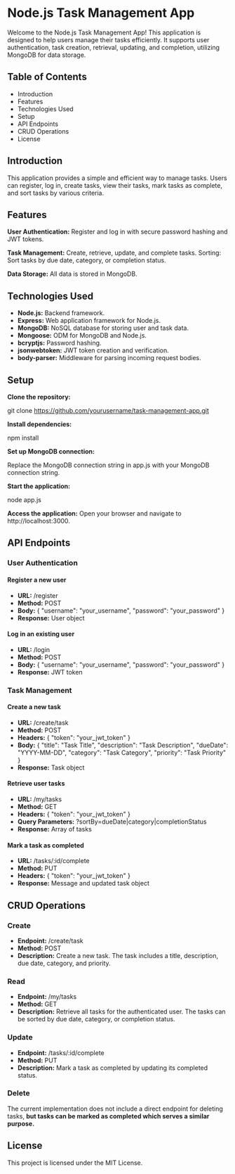 # Node.js Task Management App

Welcome to the Node.js Task Management App! This application is designed to help users manage their tasks efficiently. It supports user authentication, task creation, retrieval, updating, and completion, utilizing MongoDB for data storage.

## Table of Contents
- Introduction
- Features
- Technologies Used
- Setup
- API Endpoints
- CRUD Operations
- License

## Introduction

This application provides a simple and efficient way to manage tasks. Users can register, log in, create tasks, view their tasks, mark tasks as complete, and sort tasks by various criteria.

## Features
**User Authentication:** Register and log in with secure password hashing and JWT tokens.

**Task Management:** Create, retrieve, update, and complete tasks.
Sorting: Sort tasks by due date, category, or completion status.

**Data Storage:** All data is stored in MongoDB.

## Technologies Used
- **Node.js:** Backend framework.
- **Express:** Web application framework for Node.js.
- **MongoDB:** NoSQL database for storing user and task data.
- **Mongoose:** ODM for MongoDB and Node.js.
- **bcryptjs:** Password hashing.
- **jsonwebtoken:** JWT token creation and verification.
- **body-parser:** Middleware for parsing incoming request bodies.

## Setup

**Clone the repository:**

git clone https://github.com/yourusername/task-management-app.git

**Install dependencies:**


npm install

**Set up MongoDB connection:**

Replace the MongoDB connection string in app.js with your MongoDB connection string.

**Start the application:**

node app.js

**Access the application:**
Open your browser and navigate to http://localhost:3000.

## API Endpoints

### User Authentication

#### Register a new user

- **URL:** /register
- **Method:** POST
- **Body:** { "username": "your_username", "password": "your_password" }
- **Response:** User object

#### Log in an existing user

- **URL:** /login
- **Method:** POST
- **Body:** { "username": "your_username", "password": "your_password" }
- **Response:** JWT token

### Task Management

#### Create a new task

- **URL:** /create/task
- **Method:** POST
- **Headers:** { "token": "your_jwt_token" }
- **Body:** { "title": "Task Title", "description": "Task Description", "dueDate": "YYYY-MM-DD", "category": "Task Category", "priority": "Task Priority" }
- **Response:** Task object

#### Retrieve user tasks

- **URL:** /my/tasks
- **Method:** GET
- **Headers:** { "token": "your_jwt_token" }
- **Query Parameters:** ?sortBy=dueDate|category|completionStatus
- **Response:** Array of tasks

#### Mark a task as completed

- **URL:** /tasks/:id/complete
- **Method:** PUT
- **Headers:** { "token": "your_jwt_token" }
- **Response:** Message and updated task object

## CRUD Operations

### Create

- **Endpoint:** /create/task
- **Method:** POST
- **Description:** Create a new task. The task includes a title, description, due date, category, and priority.

### Read

- **Endpoint:** /my/tasks
- **Method:** GET
- **Description:** Retrieve all tasks for the authenticated user. The tasks can be sorted by due date, category, or completion status.

### Update

- **Endpoint:** /tasks/:id/complete
- **Method:** PUT
- **Description:** Mark a task as completed by updating its completed status.

### Delete
The current implementation does not include a direct endpoint for deleting tasks, **but tasks can be marked as completed which serves a similar purpose.**


## License
This project is licensed under the MIT License. 
